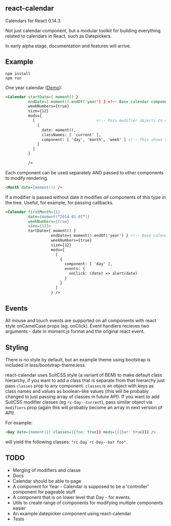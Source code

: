 react-calendar
--------------

Calendars for React 0.14.3.

Not just calendar component, but a modular toolkit for building everything
related to calendars in React, such as Datepickers.

In early alpha stage, documentation and features will arrive.

Example
-------

```
npm install
npm run
```

One year calendar ([Demo](http://freiksenet.github.io/react-calendar/)):

```html
<Calendar startDate={ moment() }
          endDate={ moment().endOf('year') } <!-- Base calendar compoment -->
          weekNumbers={true}
          size={12}
          mods={
            [                           <!-- Pass modifier objects to change rendering -->
              {
                date: moment(),
                classNames: [ 'current' ],
                component: [ 'day', 'month', 'week' ] <!-- This shows the current day, week, and month. -->
              }
            ]
          }

          />
```

Each component can be used separately AND passed to other components to modify
rendering.

```html
<Month date={moment()} />
```

If a modifier is passed without date it modifies *all* components of this type in
the tree. Useful, for example, for passing callbacks.

```html
<Calendar firstMonth={1}
          date={moment("2014-01-01")}
          weekNumbers={true}
          size={12}>
          tartDate={ moment() }
                    endDate={ moment().endOf('year') } <!-- Base calendar compoment -->
                    weekNumbers={true}
                    size={12}
                    mods={
                      [
                        {
                          component: [ 'day' ],
                          events: {
                            onClick: (date) => alert(date)
                          }
                        }
                      ]
                    } />
```

Events
------

All mouse and touch events are supported on all components with react style
onCamelCase props (eg. onClick). Event handlers recieves two arguments -
date in moment.js format and the original react event.

Styling
-------

There is no style by default, but an example theme using bootstrap is included
in less/bootstrap-theme.less.

react-calendar uses SuitCSS style (a variant of BEM) to make default class hierarchy,
if you want to add a class that is separate from that hierarchy just pass `classes`
prop to any component. `classes` is an object with keys as class names and values as
boolean-like values (this will be probably changed to just passing array of classes in
future API). If you want to add SuitCSS modifier classes (eg `rc-Day--current`),
pass similar object via `modifiers` prop (again this will probably become an array
in next version of API).

For example:

```html
<Day date={moment()} classes={{foo: true}} mods={[{bar: true}]} />
```

will yield the following classes: `"rc-Day rc-Day--bar foo".`

TODO
----

* Merging of modifiers and classe
* Docs
* Calendar should be able to page
* A component for Year - Calendar is supposed to be a 'controller' component for
  pageable stuff
* A component that is on lower level that Day - for events.
* Utils to create range of components for modifying multiple components easier
* An example datepicker component using react-calendar
* Tests
